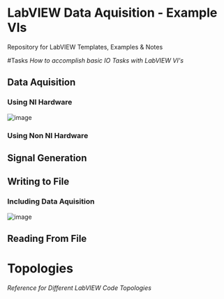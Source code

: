 # LabVIEW Data Aquisition - Example VIs
Repository for LabVIEW Templates, Examples &amp; Notes

#Tasks
_How to accomplish basic IO Tasks with LabVIEW VI's_

## Data Aquisition
### Using NI Hardware
![image](https://user-images.githubusercontent.com/97303986/194306769-392716a5-fabf-4ded-ae17-2e05306cdc13.png)

### Using Non NI Hardware

## Signal Generation


## Writing to File
### Including Data Aquisition
![image](https://user-images.githubusercontent.com/97303986/194360677-766b887f-db46-428a-b47b-8f9b2afa268f.png)


## Reading From File



# Topologies
_Reference for Different LabVIEW Code Topologies_
